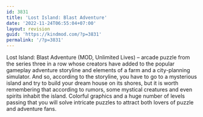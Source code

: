 ```yaml
---
id: 3831
title: 'Lost Island: Blast Adventure'
date: '2022-11-24T06:55:04+07:00'
layout: revision
guid: 'https://kindmod.com/?p=3831'
permalink: '/?p=3831'
---
```


Lost Island: Blast Adventure (MOD, Unlimited Lives) – arcade puzzle from the series three in a row whose creators have added to the popular gameplay adventure storyline and elements of a farm and a city-planning simulator. And so, according to the storyline, you have to go to a mysterious island and try to build your dream house on its shores, but it is worth remembering that according to rumors, some mystical creatures and even spirits inhabit the island. Colorful graphics and a huge number of levels passing that you will solve intricate puzzles to attract both lovers of puzzle and adventure fans.